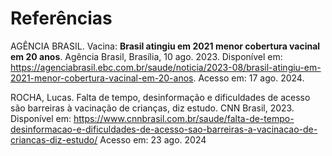 # Referências

AGÊNCIA BRASIL. Vacina: __Brasil atingiu em 2021 menor cobertura vacinal em 20 anos__. Agência Brasil, Brasília, 10 ago. 2023. Disponível em: https://agenciabrasil.ebc.com.br/saude/noticia/2023-08/brasil-atingiu-em-2021-menor-cobertura-vacinal-em-20-anos. Acesso em: 17 ago. 2024.

  ROCHA, Lucas. Falta de tempo, desinformação e dificuldades de acesso são barreiras à vacinação de crianças, diz estudo. CNN Brasil, 2023. Disponível em: https://www.cnnbrasil.com.br/saude/falta-de-tempo-desinformacao-e-dificuldades-de-acesso-sao-barreiras-a-vacinacao-de-criancas-diz-estudo/ Acesso em: 23 ago. 2024
